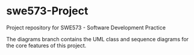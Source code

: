 # swe573-Project
Project repository for SWE573 - Software Development Practice 

The diagrams branch contains the UML class and sequence diagrams for the core features of this project. 
